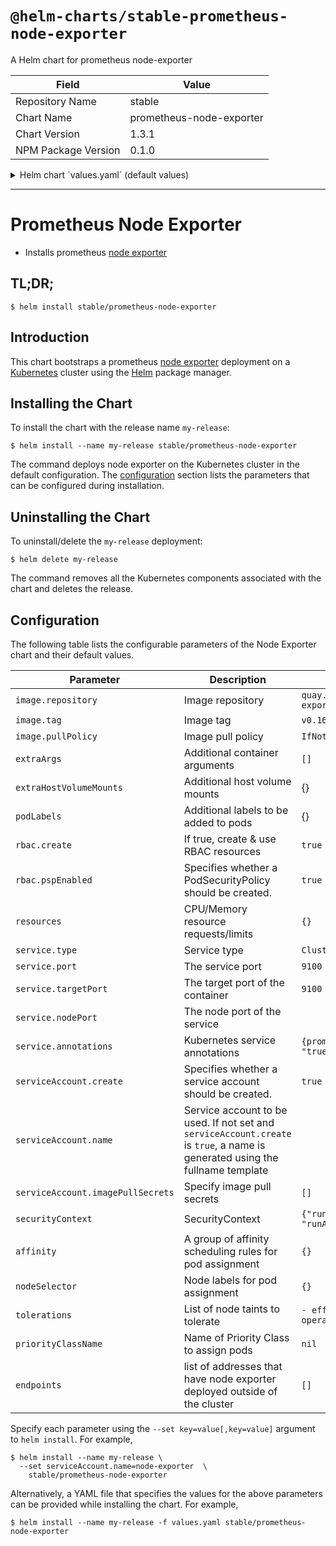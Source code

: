 # `@helm-charts/stable-prometheus-node-exporter`

A Helm chart for prometheus node-exporter

| Field               | Value                    |
| ------------------- | ------------------------ |
| Repository Name     | stable                   |
| Chart Name          | prometheus-node-exporter |
| Chart Version       | 1.3.1                    |
| NPM Package Version | 0.1.0                    |

<details>

<summary>Helm chart `values.yaml` (default values)</summary>

```yaml
# Default values for prometheus-node-exporter.
# This is a YAML-formatted file.
# Declare variables to be passed into your templates.
image:
  repository: quay.io/prometheus/node-exporter
  tag: v0.17.0
  pullPolicy: IfNotPresent

service:
  type: ClusterIP
  port: 9100
  targetPort: 9100
  nodePort:
  annotations:
    prometheus.io/scrape: 'true'

resources:
  {}
  # We usually recommend not to specify default resources and to leave this as a conscious
  # choice for the user. This also increases chances charts run on environments with little
  # resources, such as Minikube. If you do want to specify resources, uncomment the following
  # lines, adjust them as necessary, and remove the curly braces after 'resources:'.
  # limits:
  #   cpu: 200m
  #    memory: 50Mi
  # requests:
  #   cpu: 100m
  #   memory: 30Mi

serviceAccount:
  # Specifies whether a ServiceAccount should be created
  create: true
  # The name of the ServiceAccount to use.
  # If not set and create is true, a name is generated using the fullname template
  name:
  imagePullSecrets: []

securityContext:
  runAsNonRoot: true
  runAsUser: 65534

rbac:
  ## If true, create & use RBAC resources
  ##
  create: true
  ## If true, create & use Pod Security Policy resources
  ## https://kubernetes.io/docs/concepts/policy/pod-security-policy/
  pspEnabled: true

# for deployments that have node_exporter deployed outside of the cluster, list
# their addresses here
endpoints: []

## Assign a group of affinity scheduling rules
##
affinity: {}
#   nodeAffinity:
#     requiredDuringSchedulingIgnoredDuringExecution:
#       nodeSelectorTerms:
#         - matchFields:
#             - key: metadata.name
#               operator: In
#               values:
#                 - target-host-name

## Assign a nodeSelector if operating a hybrid cluster
##
nodeSelector: {}
#   beta.kubernetes.io/arch: amd64
#   beta.kubernetes.io/os: linux

tolerations:
  - effect: NoSchedule
    operator: Exists

## Assign a PriorityClassName to pods if set
# priorityClassName: ""

## Additional container arguments
##
extraArgs: {}
#   - --collector.diskstats.ignored-devices=^(ram|loop|fd|(h|s|v)d[a-z]|nvme\\d+n\\d+p)\\d+$

## Additional mounts from the host
##
extraHostVolumeMounts: {}
#  - name: <mountName>
#    hostPath: <hostPath>
#    mountPath: <mountPath>
#    readOnly: true|false
#    mountPropagation: None|HostToContainer|Bidirectional
```

</details>

---

# Prometheus Node Exporter

- Installs prometheus [node exporter](https://github.com/prometheus/node_exporter)

## TL;DR;

```console
$ helm install stable/prometheus-node-exporter
```

## Introduction

This chart bootstraps a prometheus [node exporter](http://github.com/prometheus/node_exporter) deployment on a [Kubernetes](http://kubernetes.io) cluster using the [Helm](https://helm.sh) package manager.

## Installing the Chart

To install the chart with the release name `my-release`:

```console
$ helm install --name my-release stable/prometheus-node-exporter
```

The command deploys node exporter on the Kubernetes cluster in the default configuration. The [configuration](#configuration) section lists the parameters that can be configured during installation.

## Uninstalling the Chart

To uninstall/delete the `my-release` deployment:

```console
$ helm delete my-release
```

The command removes all the Kubernetes components associated with the chart and deletes the release.

## Configuration

The following table lists the configurable parameters of the Node Exporter chart and their default values.

| Parameter                         | Description                                                                                                                   | Default                                      |     |
| --------------------------------- | ----------------------------------------------------------------------------------------------------------------------------- | -------------------------------------------- | --- |
| `image.repository`                | Image repository                                                                                                              | `quay.io/prometheus/node-exporter`           |     |
| `image.tag`                       | Image tag                                                                                                                     | `v0.16.0`                                    |     |
| `image.pullPolicy`                | Image pull policy                                                                                                             | `IfNotPresent`                               |     |
| `extraArgs`                       | Additional container arguments                                                                                                | `[]`                                         |     |
| `extraHostVolumeMounts`           | Additional host volume mounts                                                                                                 | {}                                           |     |
| `podLabels`                       | Additional labels to be added to pods                                                                                         | {}                                           |     |
| `rbac.create`                     | If true, create & use RBAC resources                                                                                          | `true`                                       |     |
| `rbac.pspEnabled`                 | Specifies whether a PodSecurityPolicy should be created.                                                                      | `true`                                       |     |
| `resources`                       | CPU/Memory resource requests/limits                                                                                           | `{}`                                         |     |
| `service.type`                    | Service type                                                                                                                  | `ClusterIP`                                  |     |
| `service.port`                    | The service port                                                                                                              | `9100`                                       |     |
| `service.targetPort`              | The target port of the container                                                                                              | `9100`                                       |     |
| `service.nodePort`                | The node port of the service                                                                                                  |                                              |     |
| `service.annotations`             | Kubernetes service annotations                                                                                                | `{prometheus.io/scrape: "true"}`             |     |
| `serviceAccount.create`           | Specifies whether a service account should be created.                                                                        | `true`                                       |     |
| `serviceAccount.name`             | Service account to be used. If not set and `serviceAccount.create` is `true`, a name is generated using the fullname template |                                              |     |
| `serviceAccount.imagePullSecrets` | Specify image pull secrets                                                                                                    | `[]`                                         |     |
| `securityContext`                 | SecurityContext                                                                                                               | `{"runAsNonRoot": true, "runAsUser": 65534}` |     |
| `affinity`                        | A group of affinity scheduling rules for pod assignment                                                                       | `{}`                                         |     |
| `nodeSelector`                    | Node labels for pod assignment                                                                                                | `{}`                                         |     |
| `tolerations`                     | List of node taints to tolerate                                                                                               | `- effect: NoSchedule operator: Exists`      |     |
| `priorityClassName`               | Name of Priority Class to assign pods                                                                                         | `nil`                                        |     |
| `endpoints`                       | list of addresses that have node exporter deployed outside of the cluster                                                     | `[]`                                         |     |

Specify each parameter using the `--set key=value[,key=value]` argument to `helm install`. For example,

```console
$ helm install --name my-release \
  --set serviceAccount.name=node-exporter  \
    stable/prometheus-node-exporter
```

Alternatively, a YAML file that specifies the values for the above parameters can be provided while installing the chart. For example,

```console
$ helm install --name my-release -f values.yaml stable/prometheus-node-exporter
```
